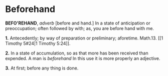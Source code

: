 # Beforehand

**BEFO'REHAND**, _adverb_ \[before and hand.\] In a state of anticipation or preoccupation; often followed by with; as, you are before hand with me.

**1.** Antecedently; by way of preparation or preliminary; aforetime. Math.13. [[1 Timothy 5#24|1 Timothy 5:24]].

**2.** In a state of accumulation, so as that more has been received than expended. A man is _beforehand_ In this use it is more properly an adjective.

**3.** At first; before any thing is done.